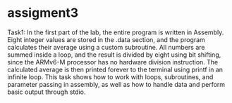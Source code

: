 # assigment3

Task1:
In the first part of the lab, the entire program is written in Assembly. Eight integer values are stored in the .data section, and the program calculates their average using a custom subroutine. All numbers are summed inside a loop, and the result is divided by eight using bit shifting, since the ARMv6-M processor has no hardware division instruction. The calculated average is then printed forever to the terminal using printf in an infinite loop. This task shows how to work with loops, subroutines, and parameter passing in assembly, as well as how to handle data and perform basic output through stdio.

